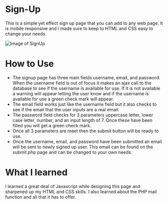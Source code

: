 # Sign-Up
This is a simple yet effect sign up page that you can add to any web page. It is mobile responsive and I made sure to keep to HTML and 
CSS easy to change your needs.

![Image of SignUp](https://octodex.github.com/images/yaktocat.png)

# How to Use
* The signup page has three main fields username, email, and password. When the username field is out of focus it makes an
ajax call to the database to see if the username is available for use. If it is not available a warning will appear letting the user know and if the username is available for use a green check mark will appear.
* The email field works just like the username field but it also checks to see if the email that the user inputs are a real email. 
* The password field checks for 3 parameters uppercase letter, lower case letter, number, and an input length of 7. Once these have been filled you will get a green check mark.
* Once all 3 parameters are meet then the submit button will be ready to use.
* Once the username, email, and password have been submitted an email will be sent to newly signed up user. This email can be found on the submit.php page and can be changed to your own needs.

# What I learned
I learned a great deal of Javascript while designing this page and sharpened up my HTML and CSS skills. I also learned about the PHP mail function and all that it has to offer.
